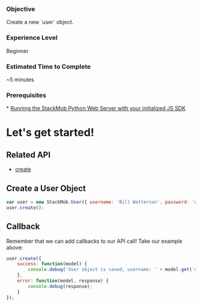 <h3>Objective</h3>
Create a new `user` object.

<h3>Experience Level</h3>
Beginner

<h3>Estimated Time to Complete</h3>
~5 minutes

<h3>Prerequisites</h3>
* <a href="https://dashboard.stackmob.com/sdks/js/config" target="_blank">Running the StackMob Python Web Server with your initialized JS SDK</a>

<h1>Let's get started!</h1>

<h2>Related API</h2>

* <a href="https://developer.stackmob.com/sdks/js/api#a-create" target="_blank">create</a>

<h2>Create a User Object</h2>

```js
var user = new StackMob.User({ username: 'Bill Watterson', password: 'weirdosfromanotherplanet', profession: 'cartoonist'  });
user.create();
```

<h2>Callback</h2>
Remember that we can add callbacks to our API call!
Take our example above:

```js
user.create({
	success: function(model) {
		console.debug('User object is saved, username: ' + model.get('username'));
	},
	error: function(model, response) {
		console.debug(response);
	}
});
```
